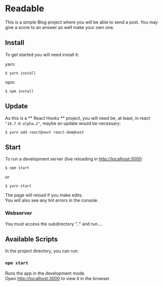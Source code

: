 # Readable

This is a simple Blog project where you will be able to send a post. You may give a score to an answer as well make your own one.

## Install

To get started you will need install it:

yarn:

    $ yarn install


npm:

    $ npm install

## Update

As this is a ** React Hooks ** project, you will need be, at least, in react `"16.7.0-alpha.2"`, maybe an update would be necessary:

    $ yarn add react@next react-dom@next

## Start
To run a development server (live reloading in [http://localhost:3000](http://localhost:3000):

    $ npm start

or

    $ yarn start

The page will reload if you make edits.<br>
You will also see any lint errors in the console.

### Webserver

You must access the subdirectory ".." and run....

## Available Scripts

In the project directory, you can run:

### `npm start`

Runs the app in the development mode.<br>
Open [http://localhost:3000](http://localhost:3000) to view it in the browser.
